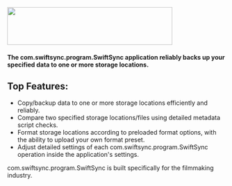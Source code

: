 

<img src="https://user-images.githubusercontent.com/98616672/218806785-20cef603-4f61-463d-8fc7-b395ba471acd.png" width="380" height="87">


#### The com.swiftsync.program.SwiftSync application reliably backs up your specified data to one or more storage locations.

## Top Features:
- Copy/backup data to one or more storage locations efficiently and reliably.
- Compare two specified storage locations/files using detailed metadata script checks.
- Format storage locations according to preloaded format options, with the ability to upload your own format preset.
- Adjust detailed settings of each com.swiftsync.program.SwiftSync operation inside the application's settings.

com.swiftsync.program.SwiftSync is built specifically for the filmmaking industry.
